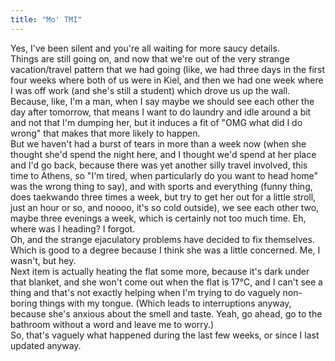 ```yaml
---
title: "Mo' TMI"
---
```


<p>Yes, I've been silent and you're all waiting for more saucy details.
<br/>
Things are still going on, and now that we're out of the very strange vacation/travel pattern that we had going (like, we had three days in the first four weeks where both of us were in Kiel, and then we had one week where I was off work (and she's still a student) which drove us up the wall. Because, like, I'm a man, when I say maybe we should see each other the day after tomorrow, that means I want to do laundry and idle around a bit and not that I'm dumping her, but it induces a fit of "OMG what did I do wrong" that makes that more likely to happen.
<br/>
But we haven't had a burst of tears in more than a week now (when she thought she'd spend the night here, and I thought we'd spend at her place and I'd go back, because there was yet another silly travel involved, this time to Athens, so "I'm tired, when particularly do you want to head home" was the wrong thing to say), and with sports and everything (funny thing, does taekwando three times a week, but try to get her out for a little stroll, just an hour or so, and noooo, it's so cold outside), we see each other two, maybe three evenings a week, which is certainly not too much time. Eh, where was I heading? I forgot.
<br/>
<lj-cut text="TMI">
Oh, and the strange ejaculatory problems have decided to fix themselves. Which is good to a degree because I think she was a little concerned. Me, I wasn't, but hey.
<br/>
Next item is actually heating the flat some more, because it's dark under that blanket, and she won't come out when the flat is 17°C, and I can't see a thing and that's not exactly helping when I'm trying to do vaguely non-boring things with my tongue. (Which leads to interruptions anyway, because she's anxious about the smell and taste. Yeah, go ahead, go to the bathroom without a word and leave me to worry.)
</lj-cut>
<br/>
So, that's vaguely what happened during the last few weeks, or since I last updated anyway.</p>
